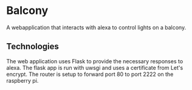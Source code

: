 # Balcony

A webapplication that interacts with alexa to control lights on a balcony.

## Technologies

The web application uses Flask to provide the necessary responses to alexa. The flask app is run with uwsgi and uses a certificate from Let's encrypt.
The router is setup to forward port 80 to port 2222 on the raspberry pi.
